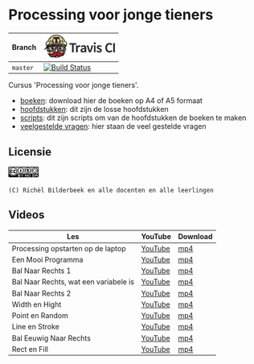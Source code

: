 # Processing voor jonge tieners

Branch|[![Travis CI logo](pics/TravisCI.png)](https://travis-ci.org)
---|---
`master`|[![Build Status](https://travis-ci.org/richelbilderbeek/processing_voor_jonge_tieners.svg?branch=master)](https://travis-ci.org/richelbilderbeek/processing_voor_jonge_tieners)

Cursus 'Processing voor jonge tieners'.

 * [boeken](boeken/README.md): download hier de boeken op A4 of A5 formaat
 * [hoofdstukken](hoofdstukken/README.md): dit zijn de losse hoofdstukken
 * [scripts](scripts/README.md): dit zijn scripts om van de hoofdstukken de boeken te maken
 * [veelgestelde vragen](faq.md): hier staan de veel gestelde vragen

## Licensie

![CC-BY-NC-SA](pics/CC-BY-NC-SA.png)

```
(C) Richèl Bilderbeek en alle docenten en alle leerlingen
```

## Videos

Les|YouTube|Download
---|---|---
Processing opstarten op de laptop|[YouTube](https://www.youtube.com/watch?v=ZFVfnK8i2v0)|[mp4](http://www.richelbilderbeek/dojo_lubuntu_opstarten.mp4)
Een Mooi Programma|[YouTube](https://www.youtube.com/watch?v=TW6fIxI-Pl4)|[mp4](http://www.richelbilderbeek/een_mooi_programma.mp4)
Bal Naar Rechts 1|[YouTube](https://www.youtube.com/watch?v=fZDsZgqxBM0)|[mp4](http://www.richelbilderbeek/bal_naar_rechts_1.mp4)
Bal Naar Rechts, wat een variabele is|[YouTube](https://youtu.be/3cXH3LrBGrA)|[mp4](http://www.richelbilderbeek/bal_naar_rechts_variabele.mp4)
Bal Naar Rechts 2|[YouTube](https://youtu.be/KxtQ00ugBvw)|[mp4](http://www.richelbilderbeek/bal_naar_rechts_2.mp4)
Width en Hight|[YouTube](https://youtu.be/pbj0fUn0qVQ)|[mp4](http://www.richelbilderbeek/width_en_height.mp4)
Point en Random|[YouTube](https://youtu.be/5CUNBJWJdpA)|[mp4](http://www.richelbilderbeek/point_en_random.mp4)
Line en Stroke|[YouTube](https://youtu.be/94cuhGWpdjw)|[mp4](http://www.richelbilderbeek/line_en_stroke.mp4)
Bal Eeuwig Naar Rechts|[YouTube](https://youtu.be/k-7Ji0_HcAc)|[mp4](http://www.richelbilderbeek/bal_eeuwig_naar_rechts.mp4)
Rect en Fill|[YouTube](https://youtu.be/s11o-UyEr04)|[mp4](http://www.richelbilderbeek/rect_en_fill.mp4)
